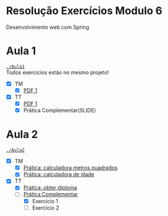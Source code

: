 # Resolução Exercícios Modulo 6
Desenvolvimento web com Spring

# Aula 1 
[`./Aula1`](./Aula1)  
Todos exercicios estão no mesmo projeto!
- [X] TM 
  - [X] [PDF 1](https://drive.google.com/uc?export=download&id=1bUpMdNnBfc_svBATC9bHK-DCvVtMujk5)
- [X] TT
  - [X] [PDF 1](https://drive.google.com/uc?export=download&id=1ZP4qGgFEIIJkHgVHUWt0L49ZDT5HqMlH)
  - [X] Prática Complementar(SLIDE)

# Aula 2
[`./Aula2`](./Aula2)
- [X] TM
  - [X] [Prática: calculadora metros quadrados](https://drive.google.com/file/d/1gf1iDylVcSNq3klY1kKMr3UXRdYV83h4/view)
  - [X] [Prática: calculadora de idade](https://drive.google.com/file/u/0/d/1FFb2R9jMkS_2lhL35wk1zNLC-lcogZfI/view)
- [X] TT
  - [X] [Prática: obter diploma](https://drive.google.com/file/d/1ph5fIAtknsycGAsVgzgyUY_R5CRNIVtu/view)
  - [ ] [Prática Complementar](https://drive.google.com/file/d/1ZxFm_WpxKftUMcJ2mhLUf53jAtuG_vrI/view)
    - [X] Exercício 1
    - [ ] Exercício 2
